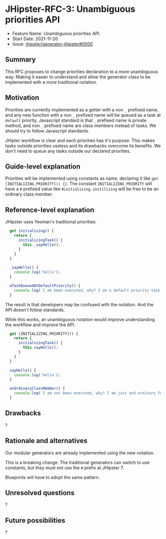 # JHipster-RFC-3: Unambiguous priorities API

<!-- This is a RFC template based on the Rust RFC process but simplified: https://github.com/rust-lang/rfcs/ -->

- Feature Name: Unambiguous priorities API.
- Start Date: 2021-11-20
- Issue: [jhipster/generator-jhipster#0000](https://github.com/jhipster/generator-jhipster/0000)

## Summary

[summary]: #summary

This RFC proposes to change priorities declaration to a more unambiguous way. Making it easier to understand and allow the generator class to be implemented with a more traditional notation.

## Motivation

[motivation]: #motivation

Priorities are currently implemented as a getter with a non `_` prefixed name, and any new function with a non `_` prefixed name will be queued as a task at `default` priority. Javascript standard is that `_` prefixed name is private method, and non `_` prefixed name are class members instead of tasks. We should try to follow Javascript standards.

JHipter workflow is clear and each priorities has it's purpose. This makes tasks outside priorities useless and its drawbacks overcome its benefits. We don't need to queue any tasks outside our declared priorities.

## Guide-level explanation

[guide-level-explanation]: #guide-level-explanation

Priorities will be implemented using constants as name, declaring it like `get [INITIALIZING_PRIORITY]() {}`. The constant `INITIALIZING_PRIORITY` will have a `#` prefixed value like `#initializing`. `initilizing` will be free to be an ordinary class member.

## Reference-level explanation

[reference-level-explanation]: #reference-level-explanation

JHipster uses Yeoman's traditional priorities:

```js
  get initializing() {
    return {
      initializingTask() {
        this._sayHello();
      }
    }
  }

  _sayHello() {
    console.log('hello');
  }

  aTaskQueuedAtDefaultPriority() {
    console.log('I am been executed, why? I am a default priority task.');
  }
```

The result is that developers may be confused with the notation. And the API doesn't follow standards.

While this works, an unambiguous notation would improve understanding the workflow and improve the API.

```js
  get [INITIALIZING_PRIORITY]() {
    return {
      initializingTask() {
        this.sayHello();
      }
    }
  }

  sayHello() {
    console.log('hello');
  }

  anOrdinaryClassMember() {
    console.log('I am not been executed, why? I am just and ordinary function.');
  }
```

## Drawbacks

[drawbacks]: #drawbacks

?

## Rationale and alternatives

[rationale-and-alternatives]: #rationale-and-alternatives

Our modular generators are already implemented using the new notation.

This is a breaking change. The traditional generators can switch to use constants, but they must not use the `#` prefix at JHipster 7.

Blueprints will have to adopt the same pattern.

## Unresolved questions

[unresolved-questions]: #unresolved-questions

?

## Future possibilities

[future-possibilities]: #future-possibilities

?
